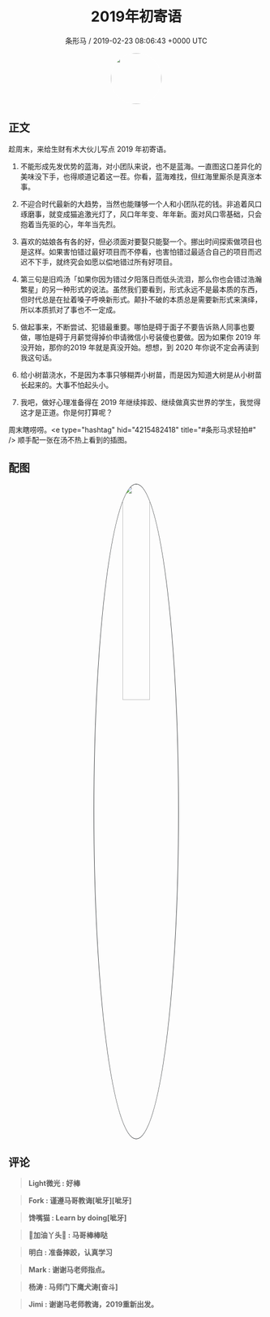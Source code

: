 <h1 align="center">2019年初寄语</h1>
<p align="center">
    <a>条形马 / 2019-02-23 08:06:43 &#43;0000 UTC</a>
</p>

<div align="center">
    <img src="https://images.zsxq.com/FjfBLucywFjv6knjWRPeu3gxokLq?e=1590940799&amp;token=kIxbL07-8jAj8w1n4s9zv64FuZZNEATmlU_Vm6zD:Lcn7yNEDP38AmsaLEzrn2vlj5Zo=" width="100" height="100" style="border:1px solid;border-radius:50%; color:#ffffff"/>
</div>

## 正文

<div>
趁周末，来给生财有术大伙儿写点 2019 年初寄语。

1. 不能形成先发优势的蓝海，对小团队来说，也不是蓝海。一直图这口差异化的美味没下手，也得顺道记着这一茬。你看，蓝海难找，但红海里厮杀是真涨本事。

2. 不迎合时代最新的大趋势，当然也能赚够一个人和小团队花的钱。非追着风口琢磨事，就变成猫追激光灯了，风口年年变、年年新。面对风口零基础，只会抱着当先驱的心，年年当先烈。

3. 喜欢的姑娘各有各的好，但必须面对要娶只能娶一个。挪出时间探索做项目也是这样。如果害怕错过最好项目而不停看，也害怕错过最适合自己的项目而迟迟不下手，就终究会如愿以偿地错过所有好项目。

4. 第三句是旧鸡汤「如果你因为错过夕阳落日而低头流泪，那么你也会错过浩瀚繁星」的另一种形式的说法。虽然我们要看到，形式永远不是最本质的东西，但时代总是在扯着嗓子呼唤新形式。颠扑不破的本质总是需要新形式来演绎，所以本质抓对了事也不一定成。

5. 做起事来，不断尝试、犯错最重要。哪怕是碍于面子不要告诉熟人同事也要做，哪怕是碍于月薪觉得掉价申请微信小号装傻也要做。因为如果你 2019 年没开始，那你的2019 年就是真没开始。想想，到 2020 年你说不定会再读到我这句话。

6. 给小树苗浇水，不是因为本事只够糊弄小树苗，而是因为知道大树是从小树苗长起来的。大事不怕起头小。

7. 我吧，做好心理准备得在 2019 年继续摔跤、继续做真实世界的学生，我觉得这才是正道。你是何打算呢？

周末瞎唠唠。&lt;e type=&#34;hashtag&#34; hid=&#34;4215482418&#34; title=&#34;#条形马求轻拍#&#34; /&gt; 顺手配一张在汤不热上看到的插图。
</div>

## 配图
<div class="image" align="center">

<img src="https://images.zsxq.com/FrVQHIU6yS8wHZlyVguDC1UHAYYm?imageMogr2/auto-orient/thumbnail/800x/format/jpg/blur/1x0/quality/75&amp;e=1590940799&amp;token=kIxbL07-8jAj8w1n4s9zv64FuZZNEATmlU_Vm6zD:20Glf5RifHfIJlKOS23Fo5rArAE=" width="33%" height="33%" style="border:1px solid;border-radius:50%; color:#3c3f41"/>

</div>

## 评论

<div align="left">
<div>

<blockquote >
<span> <strong>Light微光 : 好棒 </strong></span>
</blockquote>

<blockquote >
<span> <strong>Fork : 谨遵马哥教诲[呲牙][呲牙] </strong></span>
</blockquote>

<blockquote >
<span> <strong>馋嘴猫 : Learn by doing[呲牙] </strong></span>
</blockquote>

<blockquote >
<span> <strong>📖加油丫头💝 : 马哥棒棒哒 </strong></span>
</blockquote>

<blockquote >
<span> <strong>明白 : 准备摔跤，认真学习 </strong></span>
</blockquote>

<blockquote >
<span> <strong>Mark : 谢谢马老师指点。 </strong></span>
</blockquote>

<blockquote >
<span> <strong>杨涛 : 马师门下鹰犬涛[奋斗] </strong></span>
</blockquote>

<blockquote >
<span> <strong>Jimi : 谢谢马老师教诲，2019重新出发。 </strong></span>
</blockquote>

</div>
</div>